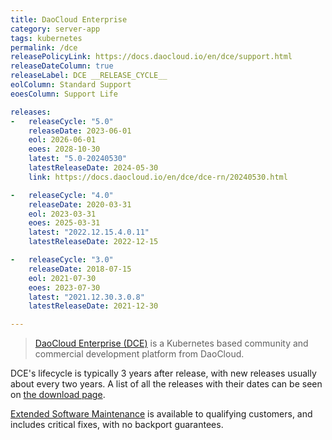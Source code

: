 ```yaml
---
title: DaoCloud Enterprise
category: server-app
tags: kubernetes
permalink: /dce
releasePolicyLink: https://docs.daocloud.io/en/dce/support.html
releaseDateColumn: true
releaseLabel: DCE __RELEASE_CYCLE__
eolColumn: Standard Support
eoesColumn: Support Life

releases:
-   releaseCycle: "5.0"
    releaseDate: 2023-06-01
    eol: 2026-06-01
    eoes: 2028-10-30
    latest: "5.0-20240530"
    latestReleaseDate: 2024-05-30
    link: https://docs.daocloud.io/en/dce/dce-rn/20240530.html

-   releaseCycle: "4.0"
    releaseDate: 2020-03-31
    eol: 2023-03-31
    eoes: 2025-03-31
    latest: "2022.12.15.4.0.11"
    latestReleaseDate: 2022-12-15

-   releaseCycle: "3.0"
    releaseDate: 2018-07-15
    eol: 2021-07-30
    eoes: 2023-07-30
    latest: "2021.12.30.3.0.8"
    latestReleaseDate: 2021-12-30

---
```


> [DaoCloud Enterprise (DCE)](https://docs.daocloud.io/en/) is a Kubernetes based community and commercial
> development platform from DaoCloud.

DCE's lifecycle is typically 3 years after release, with new releases usually about every two
years. A list of all the releases with their dates can be seen on
[the download page](https://docs.daocloud.io/en/download/index.html).

[Extended Software Maintenance](https://docs.daocloud.io/en/dce/support.html#extended-software-maintenance-eam)
is available to qualifying customers, and includes critical fixes, with no backport guarantees.
